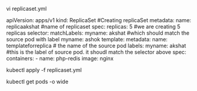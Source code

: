vi replicaset.yml

apiVersion: apps/v1
kind: ReplicaSet   #Creating replicaSet
metadata:
  name: replicaakshat  #name of replicaset
spec:
  replicas: 5   #we are creating 5 replicas
  selector:
    matchLabels:
      myname: akshat  #which should match the source pod with label myname: ashok
  template:
     metadata:
        name: templateforreplica   # the name of the source pod
        labels:
         myname: akshat    #this is the label of source pod. it shoudl match the selector above
     spec:
       containers:
          - name: php-redis
            image: nginx


kubectl apply -f replicaset.yml

kubectl get pods -o wide
